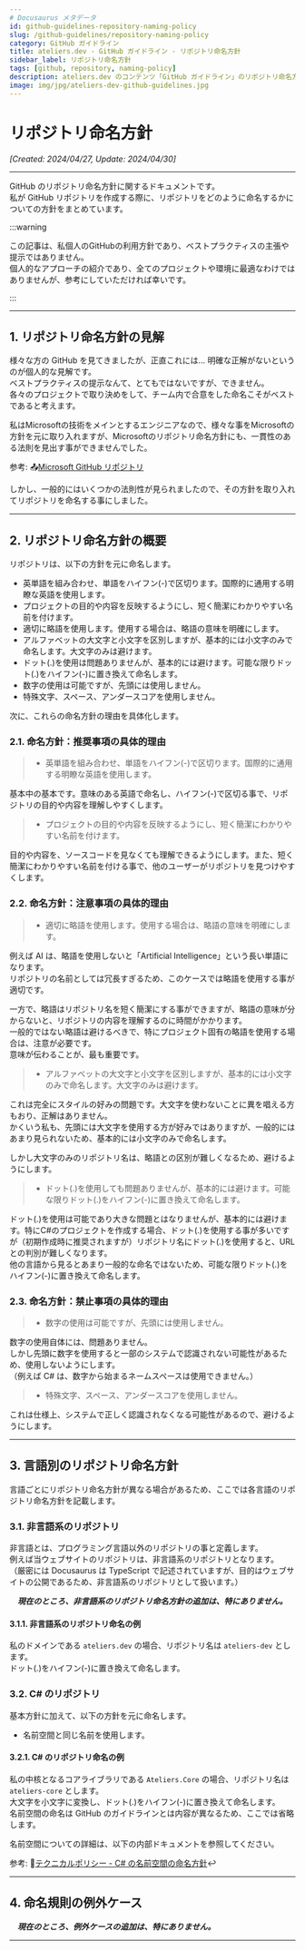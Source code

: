 ```yaml
---
# Docusaurus メタデータ 
id: github-guidelines-repository-naming-policy
slug: /github-guidelines/repository-naming-policy
category: GitHub ガイドライン
title: ateliers.dev - GitHub ガイドライン - リポジトリ命名方針
sidebar_label: リポジトリ命名方針
tags: [github, repository, naming-policy]
description: ateliers.dev のコンテンツ「GitHub ガイドライン」のリポジトリ命名方針のページです。
image: img/jpg/ateliers-dev-github-guidelines.jpg
---
```


# リポジトリ命名方針

*[Created: 2024/04/27, Update: 2024/04/30]*

---

GitHub のリポジトリ命名方針に関するドキュメントです。  
私が GitHub リポジトリを作成する際に、リポジトリをどのように命名するかについての方針をまとめています。

:::warning

この記事は、私個人のGitHubの利用方針であり、ベストプラクティスの主張や提示ではありません。  
個人的なアプローチの紹介であり、全てのプロジェクトや環境に最適なわけではありませんが、参考にしていただければ幸いです。

:::

---

## 1. リポジトリ命名方針の見解

様々な方の GitHub を見てきましたが、正直これには… 明確な正解がないというのが個人的な見解です。  
ベストプラクティスの提示なんて、とてもではないですが、できません。  
各々のプロジェクトで取り決めをして、チーム内で合意をした命名こそがベストであると考えます。

私はMicrosoftの技術をメインとするエンジニアなので、様々な事をMicrosoftの方針を元に取り入れますが、Microsoftのリポジトリ命名方針にも、一貫性のある法則を見出す事ができませんでした。

参考: :outbox_tray:[Microsoft GitHub リポジトリ](https://github.com/microsoft)

しかし、一般的にはいくつかの法則性が見られましたので、その方針を取り入れてリポジトリを命名する事にしました。

---

## 2. リポジトリ命名方針の概要

リポジトリは、以下の方針を元に命名します。

* 英単語を組み合わせ、単語をハイフン(-)で区切ります。国際的に通用する明瞭な英語を使用します。
* プロジェクトの目的や内容を反映するようにし、短く簡潔にわかりやすい名前を付けます。
* 適切に略語を使用します。使用する場合は、略語の意味を明確にします。
* アルファベットの大文字と小文字を区別しますが、基本的には小文字のみで命名します。大文字のみは避けます。
* ドット(.)を使用は問題ありませんが、基本的には避けます。可能な限りドット(.)をハイフン(-)に置き換えて命名します。
* 数字の使用は可能ですが、先頭には使用しません。
* 特殊文字、スペース、アンダースコアを使用しません。

次に、これらの命名方針の理由を具体化します。

### 2.1. 命名方針：推奨事項の具体的理由

>* 英単語を組み合わせ、単語をハイフン(-)で区切ります。国際的に通用する明瞭な英語を使用します。

基本中の基本です。意味のある英語で命名し、ハイフン(-)で区切る事で、リポジトリの目的や内容を理解しやすくします。

>* プロジェクトの目的や内容を反映するようにし、短く簡潔にわかりやすい名前を付けます。

目的や内容を、ソースコードを見なくても理解できるようにします。また、短く簡潔にわかりやすい名前を付ける事で、他のユーザーがリポジトリを見つけやすくします。

### 2.2. 命名方針：注意事項の具体的理由

>* 適切に略語を使用します。使用する場合は、略語の意味を明確にします。

例えば AI は、略語を使用しないと「Artificial Intelligence」という長い単語になります。  
リポジトリの名前としては冗長すぎるため、このケースでは略語を使用する事が適切です。

一方で、略語はリポジトリ名を短く簡潔にする事ができますが、略語の意味が分からないと、リポジトリの内容を理解するのに時間がかかります。  
一般的ではない略語は避けるべきで、特にプロジェクト固有の略語を使用する場合は、注意が必要です。  
意味が伝わることが、最も重要です。

>* アルファベットの大文字と小文字を区別しますが、基本的には小文字のみで命名します。大文字のみは避けます。

これは完全にスタイルの好みの問題です。大文字を使わないことに異を唱える方もおり、正解はありません。  
かくいう私も、先頭には大文字を使用する方が好みではありますが、一般的にはあまり見られないため、基本的には小文字のみで命名します。

しかし大文字のみのリポジトリ名は、略語との区別が難しくなるため、避けるようにします。

>* ドット(.)を使用しても問題ありませんが、基本的には避けます。可能な限りドット(.)をハイフン(-)に置き換えて命名します。

ドット(.)を使用は可能であり大きな問題とはなりませんが、基本的には避けます。特にC#のプロジェクトを作成する場合、ドット(.)を使用する事が多いですが（初期作成時に推奨されますが）リポジトリ名にドット(.)を使用すると、URLとの判別が難しくなります。  
他の言語から見るとあまり一般的な命名ではないため、可能な限りドット(.)をハイフン(-)に置き換えて命名します。

### 2.3. 命名方針：禁止事項の具体的理由

>* 数字の使用は可能ですが、先頭には使用しません。

数字の使用自体には、問題ありません。  
しかし先頭に数字を使用すると一部のシステムで認識されない可能性があるため、使用しないようにします。  
（例えば C# は、数字から始まるネームスペースは使用できません。）

>* 特殊文字、スペース、アンダースコアを使用しません。

これは仕様上、システムで正しく認識されなくなる可能性があるので、避けるようにします。

---

## 3. 言語別のリポジトリ命名方針

言語ごとにリポジトリ命名方針が異なる場合があるため、ここでは各言語のリポジトリ命名方針を記載します。

### 3.1. 非言語系のリポジトリ

非言語とは、プログラミング言語以外のリポジトリの事と定義します。  
例えば当ウェブサイトのリポジトリは、非言語系のリポジトリとなります。  
（厳密には Docusaurus は TypeScript で記述されていますが、目的はウェブサイトの公開であるため、非言語系のリポジトリとして扱います。）

　***現在のところ、非言語系のリポジトリ命名方針の追加は、特にありません。***

#### 3.1.1. 非言語系のリポジトリ命名の例

私のドメインである `ateliers.dev` の場合、リポジトリ名は `ateliers-dev` とします。  
ドット(.)をハイフン(-)に置き換えて命名します。

### 3.2. C# のリポジトリ

基本方針に加えて、以下の方針を元に命名します。

* 名前空間と同じ名前を使用します。

#### 3.2.1. C# のリポジトリ命名の例

私の中核となるコアライブラリである `Ateliers.Core` の場合、リポジトリ名は `ateliers-core` とします。  
大文字を小文字に変換し、ドット(.)をハイフン(-)に置き換えて命名します。  
名前空間の命名は GitHub のガイドラインとは内容が異なるため、ここでは省略します。  

名前空間についての詳細は、以下の内部ドキュメントを参照してください。

参考: :page_facing_up:[テクニカルポリシー - C# の名前空間の命名方針](/docs/technical-policies/csharp/names-of-namespaces/):leftwards_arrow_with_hook:

---

## 4. 命名規則の例外ケース

　***現在のところ、例外ケースの追加は、特にありません。***

---
